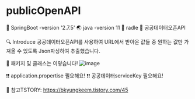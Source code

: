 # publicOpenAPI

🍃 SpringBoot -version '2.7.5'
🌏 java -version 11
🐘 radle
📁 공공데이터오픈API

🔍 Introduce
공공데이터오픈API를 사용하여 URL에서 받아온 값들 중 원하는 값만 가져올 수 있도록 Json파싱하여 추출했습니다.

📃 패키지 및 클래스는 이렇습니다!
![image](https://user-images.githubusercontent.com/58963042/202757522-3956d8a6-9559-40ae-9df0-644446031516.png)


❗❗ application.propertise 필요해요!
❗❗ 공공데이터serviceKey 필요해요!

🔖 참고TSTORY: https://bkyungkeem.tistory.com/45
